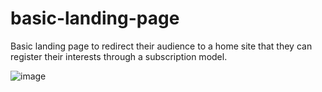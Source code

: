 # basic-landing-page
Basic landing page to redirect their audience to a home site that they can register their interests through a subscription model.

![image](https://user-images.githubusercontent.com/100318444/158038086-8c860e8b-6e9a-46d9-9804-56b034147eb0.png)
